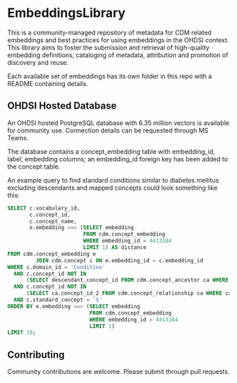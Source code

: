 # EmbeddingsLibrary

This is a community-managed repository of metadata for CDM related embeddings and best practices for using embeddings in
the OHDSI context.
This library aims to foster the submission and retrieval of high-quality embedding definitions, cataloging of metadata,
attribution and promotion of discovery and reuse.

Each available set of embeddings has its own folder in this repo with a README containing details.


## OHDSI Hosted Database

An OHDSI hosted PostgreSQL database with 6.35 million vectors is available for community use. Connection details can be
requested through MS Teams.

The database contains a concept_embedding table with embedding_id, label, embedding columns; an embedding_id foreign key
has been added to the concept table.

An example query to find standard conditions similar to diabetes mellitus excluding descendants and mapped concepts
could look something like this:

```sql
SELECT c.vocabulary_id,
       c.concept_id,
       c.concept_name,
       e.embedding <=> (SELECT embedding
                        FROM cdm.concept_embedding
                        WHERE embedding_id = 4413184
                        LIMIT 1) AS distance
FROM cdm.concept_embedding e
         JOIN cdm.concept c ON e.embedding_id = c.embedding_id
WHERE c.domain_id = 'Condition'
  AND c.concept_id NOT IN
      (SELECT descendant_concept_id FROM cdm.concept_ancestor ca WHERE ca.ancestor_concept_id = 201820)
  AND c.concept_id NOT IN
      (SELECT ca.concept_id_2 FROM cdm.concept_relationship ca WHERE ca.concept_id_1 = 201820)
  AND c.standard_concept = 'S'
ORDER BY e.embedding <=> (SELECT embedding
                          FROM cdm.concept_embedding
                          WHERE embedding_id = 4413184
                          LIMIT 1)
LIMIT 10;
```

## Contributing

Community contributions are welcome.
Please submit through pull requests.
